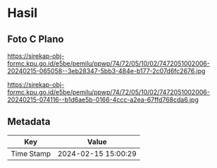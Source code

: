# Hasil

## Foto C Plano

https://sirekap-obj-formc.kpu.go.id/e5be/pemilu/ppwp/74/72/05/10/02/7472051002006-20240215-065058--3eb28347-5bb3-484e-b177-2c07d6fc2676.jpg

https://sirekap-obj-formc.kpu.go.id/e5be/pemilu/ppwp/74/72/05/10/02/7472051002006-20240215-074116--b1d6ae5b-0166-4ccc-a2ea-67ffd768cda6.jpg


## Metadata

| Key        | Value               |
| ---------- | ------------------- |
| Time Stamp | 2024-02-15 15:00:29 |



